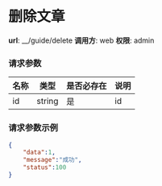 删除文章
=======

**url**: __/guide/delete
**调用方**: web
**权限**: admin


### 请求参数
|    名称     |  类型  	  | 是否必存在 |                  说明                  |
|-------------|-----------|------------|----------------------------------------|
| id          | string    | 是         |id   								    |

### 请求参数示例

```json
{
	"data":1,
	"message":"成功",
	"status":100
}
```
